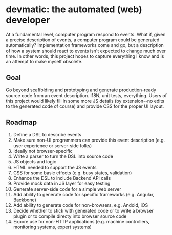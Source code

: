 # devmatic: the automated (web) developer
At a fundamental level, computer program respond to events. What if, given a precise description of events, a computer program could be generated automatically? Implementation frameworks come and go, but a description of how a system should react to events isn't expected to change much over time. In other words, this project hopes to capture everything I know and is an attempt to make myself obsolete.

## Goal
Go beyond scaffolding and prototyping and generate production-ready source code from an event description. I18N, unit tests, everything. Users of this project would likely fill in some more JS details (by extension--no edits to the generated code of course) and provide CSS for the proper UI layout.

## Roadmap
1. Define a DSL to describe events
  1. Make sure non-UI programmers can provide this event description (e.g. user experience or server-side folks)
  2. Ideally not browser-specific
1. Write a parser to turn the DSL into source code
  1. JS objects and logic
  1. HTML needed to support the JS events
  1. CSS for some basic effects (e.g. busy states, validation)
1. Enhance the DSL to include Backend API calls
  1. Provide mock data in JS layer for easy testing
  1. Generate server-side code for a simple web server
1. Add ability to generate code for specific frameworks (e.g. Angular, Backbone)
1. Add ability to generate code for non-browsers, e.g. Andoid, iOS
1. Decide whether to stick with generated code or to write a browser plugin or to compile directy into browser source code
1. Expore use for non-HTTP applications (e.g. machine controllers, monitoring systems, expert systems)
